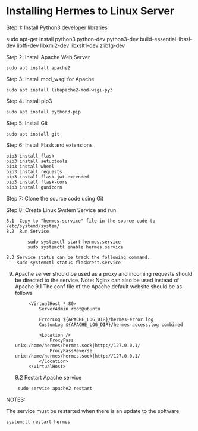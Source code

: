 # Installing Hermes to Linux Server

Step 1: Install Python3 developer libraries

   sudo apt-get install python3 python-dev python3-dev build-essential libssl-dev libffi-dev libxml2-dev libxslt1-dev zlib1g-dev

Step 2: Install Apache Web Server
   
    sudo apt install apache2

Step 3: Install mod_wsgi for Apache
    
    sudo apt install libapache2-mod-wsgi-py3

Step 4: Install pip3 
   
    sudo apt install python3-pip

Step 5: Install Git
   
    sudo apt install git

Step 6: Install Flask and extensions
    
    pip3 install flask
    pip3 install setuptools
    pip3 install wheel
    pip3 install requests
    pip3 install flask-jwt-extended
    pip3 install flask-cors
    pip3 install gunicorn

Step 7:  Clone the source code using Git 

Step 8:  Create Linux System Service and run

    8.1  Copy to "hermes.service" file in the source code to /etc/systemd/system/
    8.2  Run Service

	        sudo systemctl start hermes.service
	        sudo systemctl enable hermes.service

    8.3 Service status can be track the following command.
        sudo systemctl status flaskrest.service

9) Apache server should be used as a proxy and incoming requests should be directed to the service.
   Note: Nginx can also be used instead of Apache
    9.1 The conf file of the Apache default website should be as follows
    
            <VirtualHost *:80>
	            ServerAdmin root@ubuntu

	            ErrorLog ${APACHE_LOG_DIR}/hermes-error.log
                CustomLog ${APACHE_LOG_DIR}/hermes-access.log combined

                <Location />
                    ProxyPass unix:/home/hermes/hermes.sock|http://127.0.0.1/
                    ProxyPassReverse unix:/home/hermes/hermes.sock|http://127.0.0.1/
                </Location>
            </VirtualHost>
    
    9.2  Restart Apache service

        sudo service apache2 restart


NOTES:

The service must be restarted when there is an update to the software
    
    systemctl restart hermes

